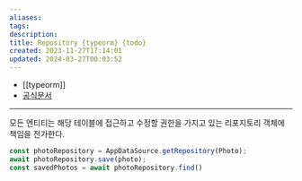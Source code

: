 ```yaml
---
aliases: 
tags: 
description:
title: Repository {typeorm} {todo}
created: 2023-11-27T17:14:01
updated: 2024-03-27T00:03:52
---
```

- [[typeorm]]
- [공식문서](https://typeorm.io/working-with-repository#)
___

모든 엔티티는 해당 테이블에 접근하고 수정할 권한을 가지고 있는 리포지토리 객체에 책임을 전가한다.

```ts
const photoRepository = AppDataSource.getRepository(Photo);
await photoRepository.save(photo);
const savedPhotos = await photoRepository.find()
```
